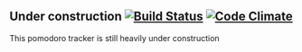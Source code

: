 ## Under construction [![Build Status](https://travis-ci.org/PragTob/pomodoro_tracker.png?branch=master)](https://travis-ci.org/PragTob/pomodoro_tracker) [![Code Climate](https://codeclimate.com/github/PragTob/pomodoro_tracker.png)](https://codeclimate.com/github/PragTob/pomodoro_tracker)
This pomodoro tracker is still heavily under construction

